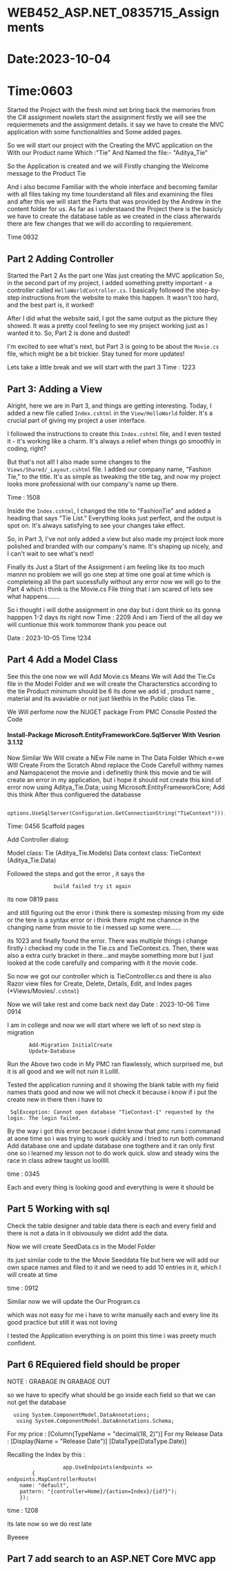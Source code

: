 # WEB452_ASP.NET_0835715_Assignments
# Date:2023-10-04
# Time:0603

Started the Project with the fresh mind set bring back the memories from the C# assignment nowlets start the assignment firstly we will see the requiermenets and the assignment details. it say we have to create the MVC application with some functionalities and Some added pages.

So we will start our project with the Creating the MVC application on the With our Product name Which :"Tie" And Named the file:- "Aditya_Tie"

So the Application is created and we will Firstly changing the Welcome message to the Product Tie 

And i also become Familiar with the whole interface and becoming familar with all files taking my time tounderstand all files and examining the files and after this we will start the Parts that was provided by the Andrew in the content folder for us. As far as i understaand the Project there is the basicly we have to create the database table as we created in the class afterwards there are few changes that we will do according to requierement. 

Time 0932
## Part 2 Adding Controller 
Started the Part 2 As the part one Was just creating the MVC application 
So, in the second part of my project, I added something pretty important - a controller called `HelloWorldController.cs`. I basically followed the step-by-step instructions from the website to make this happen. It wasn't too hard, and the best part is, it worked!

After I did what the website said, I got the same output as the picture they showed. It was a pretty cool feeling to see my project working just as I wanted it to. So, Part 2 is done and dusted!

I'm excited to see what's next, but Part 3 is going to be about the `Movie.cs` file, which might be a bit trickier. Stay tuned for more updates!

Lets take a little break and we will start with the part 3
Time : 1223
## Part 3: Adding a View

Alright, here we are in Part 3, and things are getting interesting. Today, I added a new file called `Index.cshtml` in the `View/HelloWorld` folder. It's a crucial part of giving my project a user interface.

I followed the instructions to create this `Index.cshtml` file, and I even tested it - it's working like a charm. It's always a relief when things go smoothly in coding, right?

But that's not all! I also made some changes to the `Views/Shared/_Layout.cshtml` file. I added our company name, "Fashion Tie," to the title. It's as simple as tweaking the title tag, and now my project looks more professional with our company's name up there.

Time : 1508

Inside the `Index.cshtml`, I changed the title to "FashionTie" and added a heading that says "Tie List." Everything looks just perfect, and the output is spot on. It's always satisfying to see your changes take effect.

So, in Part 3, I've not only added a view but also made my project look more polished and branded with our company's name. It's shaping up nicely, and I can't wait to see what's next!

Finally its Just a Start of the Assignment i am feeling like its too much mannn 
no problem we will go one step at time one goal at time which is completeing all the part sucessfully without any error 
now we will go to the Part 4 which i think is the Movie.cs File thing that i am scared of lets see what happens.......

So i thought i will dothe assignment in one day but i dont think so its gonna happpen 1-2 days its right now 
Time : 2209
And i am Tierd of the all day we will cuntionue this work tommorow thank you peace out

Date : 2023-10-05
Time 1234

## Part 4 Add a Model Class 

See this the one now we will Add Movie.cs Means We will Add the Tie.Cs file in the Model Folder and we will create the Characterstics according to the tie Product minimum should be 6 its done we add id , product name , material and its avaviable or not just likethis in the Public class Tie.

We Will perfome now the NUGET package From PMC Console Posted the Code
#### Install-Package Microsoft.EntityFrameworkCore.SqlServer With Vesrion 3.1.12

Now Similar We Will create a NEw File name in The Data Folder Which e=we WIll Create From the Scratch Abnd replace the Code Carefull withmy names and Namspacenot the movie and i definetliy think this movie and tie will create an error in my application, but i hope it should not create this kind of error 
now 
using Aditya_Tie.Data;
using Microsoft.EntityFrameworkCore;
Add this think 
After thus configuered the databasse 
 
     options.UseSqlServer(Configuration.GetConnectionString("TieContext")));

Time: 0456
Scaffold pages

Add Controller dialog:

Model class: Tie (Aditya_Tie.Models)
Data context class: TieContext (Aditya_Tie.Data)

Followed the steps and got the error , it says  the

                   build failed try it again 

its now 0819 pass

and still figuring out the error
i think there is somestep missing from my side or  the tere is a syntax error or i think there might me channce in the changing name from movie to tie i messed up some were......

its 1023
and finally found the error. There was multiple things i change firstly i checked my code in the Tie.cs and TieContext.cs. Then, there was also a extra curly bracket in there...and maybe something more but I just looked at the code carefully and comparing with it the movie code.

So now we got our controller which is TieControlller.cs and there is also Razor view files for Create, Delete, Details, Edit, and Index pages (*Views/Movies/`.cshtml`)

Now we will take rest and come back next day
Date : 2023-10-06
Time 0914

I am in college and now we will start where we left of so next step is migration 

           Add-Migration InitialCreate
           Update-Database

Run the Above two code in My PMC ran flawlessly, which surprised me, but it is all good and we will not ruin it Lollll.

Tested the application running and it showing the  blank table with my field names thats good and now we will not check it because i know if i put the create new in there then i have to 

     SqlException: Cannot open database "TieContext-1" requested by the login. The login failed.
           
 By the way i got this error because i didnt know that pmc runs i commanad at aone time so i was trying to work quickly and i tried to run both command Add database one and update database one togthere and it ran only first one so i learned my lesson not to do work quick. slow and steady wins the race in class adrew taught us loolllll.

 time : 0345
 
Each and every thing is looking good and everything is were it should be 

## Part 5 Working with sql
 
Check the table designer and table data there is each and every field and there is not a data in it obivousuly we didnt add the data.

Now we will create SeedData.cs in the Model Folder 

its just similar code to the the Movie Seeddata file but here we will add our own space names and filed to it and we need to add 10 entries in it, which I will create at  time 

time : 0912

Similar now we will update the Our Program.cs 

which was not easy for me i have to write manually each and every line its good practice but still it was not loving 

I tested the Application everything is on point this time i was preety much confident.

## Part 6 REquiered field should be proper 

NOTE : GRABAGE IN GRABAGE OUT 

so we have to specify what should be go inside each field so that we can not get the database 

      using System.ComponentModel.DataAnnotations;
       using System.ComponentModel.DataAnnotations.Schema;
For my price : [Column(TypeName = "decimal(18, 2)")]
For my Release Data :         [Display(Name = "Release Date")]
                              [DataType(DataType.Date)]


Recalling the Index by this :

                      app.UseEndpoints(endpoints =>
            {
    endpoints.MapControllerRoute(
        name: "default",
        pattern: "{controller=Home}/{action=Index}/{id?}");
        });

time : 1208

its late now so we do rest late 

Byeeee

## Part 7 add search to an ASP.NET Core MVC app






